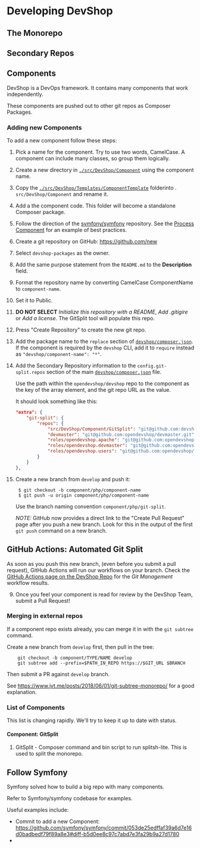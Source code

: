 # Developing DevShop

## The Monorepo
## Secondary Repos

## Components

DevShop is a DevOps framework. It contains many components that work independently.

These components are pushed out to other git repos as Composer Packages.

### Adding new Components

To add a new component follow these steps:

1. Pick a name for the component. Try to use two words, CamelCase. A component 
 can include many classes, so group them logically.
2. Create a new directory in [`./src/DevShop/Component`](../src/DevShop/Component) using the component name.
3. Copy the [`./src/DevShop/Templates/ComponentTemplate`](../src/DevShop/Templates/ComponentTemplate) folderinto . `src/DevShop/Component` and rename it.
4. Add a the component code. This folder will become a standalone Composer package.
5. Follow the direction of the [symfony/symfony](https://github.com/symfony/symfony) repository. See the [Process Component](https://github.com/symfony/symfony/tree/5.0/src/Symfony/Component/Process) for an example of best practices.
6. Create a git repository on GitHub: https://github.com/new
  1. Select `devshop-packages` as the owner.
  2. Add the same purpose statement from the `README.md` to the **Description** field.
  2. Format the repository name by converting CamelCase ComponentName to `component-name`.
  3. Set it to Public.
  4. **DO NOT SELECT** *Initialize this repository with a README*, *Add .gitigire* or *Add a license*. The GitSplit tool will populate this repo.
  5. Press "Create Repository" to create the new git repo.
6. Add the package name to the `replace` section of [`devshop/composer.json`](../composer.json). If the component is required by the `devshop` CLI, add it to `require` instead as `"devshop/component-name": "*"`.

7. Add the Secondary Repository information to the `config.git-split.repos` section of the main [`devshop/composer.json`](../composer.json) file.
 
    Use the path within the `opendevshop/devshop` repo to the component as the key of the array element, and the git repo URL as the value. 
 
    It should look something like this:

    ```json
    "extra": {
        "git-split": {
            "repos": {
                "src/DevShop/Component/GitSplit": "git@github.com:devshop-packages/git-split.git",
                "devmaster": "git@github.com:opendevshop/devmaster.git",
                "roles/opendevshop.apache": "git@github.com:opendevshop/ansible-role-apache.git",
                "roles/opendevshop.devmaster": "git@github.com:opendevshop/ansible-role-devmaster.git",
                "roles/opendevshop.users": "git@github.com:opendevshop/ansible-role-user.git"
            }
        }
    },
    ```    

9. Create a new branch from `develop` and push it:

        $ git checkout -b component/php/component-name
        $ git push -u origin component/php/component-name
    
    Use the branch naming convention `component/php/git-split`.
    
    *NOTE:* GitHub now provides a direct link to the "Create Pull Request" page after you push a new branch. Look for this in the output of the first `git push` command on a new branch.

## GitHub Actions: Automated Git Split
    
As soon as you push this new branch, (even before you submit a pull request), 
GitHub Actions will run our workflows on your branch. Check the [GitHub Actions 
page on the DevShop Repo](https://github.com/opendevshop/devshop/actions) for the *Git Management* workflow results.

9. Once you feel your component is read for review by the DevShop Team, submit a Pull Request!

### Merging in external repos

If a component repo exists already, you can merge it in with the `git subtree` command. 

Create a new branch from `develop` first, then pull in the tree: 

        git checkout -b component/TYPE/NAME develop
        git subtree add --prefix=$PATH_IN_REPO https://$GIT_URL $BRANCH

Then submit a PR against `develop` branch.

See https://www.jvt.me/posts/2018/06/01/git-subtree-monorepo/ for a good explanation.

### List of Components

This list is changing rapidly. We'll try to keep it up to date with status.

#### Component: GitSplit

1. GitSplit - Composer command and bin script to run splitsh-lite. This is used to split the monorepo.

## Follow Symfony

Symfony solved how to build a big repo with many components.

Refer to Symfony/symfony codebase for examples.

Useful examples include:

- Commit to add a new Component: https://github.com/symfony/symfony/commit/053de25edffaf39a6d7e16d0badbedf79f89a8e3#diff-b5d0ee8c97c7abd7e3fa29b9a27d1780
- 